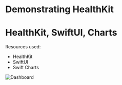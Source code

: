Demonstrating HealthKit
========================

# HealthKit, SwiftUI, Charts

Resources used:
* HealthKit
* SwiftUI
* Swift Charts

![Dashboard](images/hk-dashboard-002.gif)